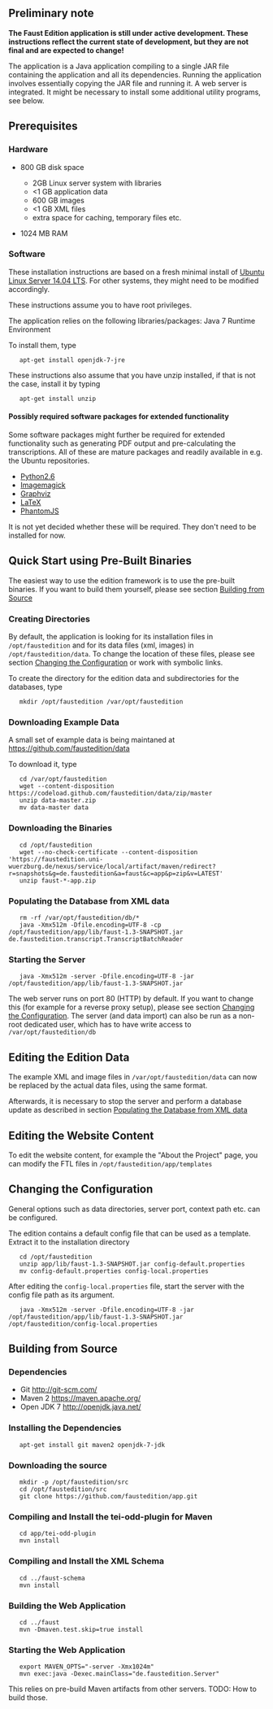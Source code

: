 Preliminary note
----------------

<strong>The Faust Edition application is still under active development.
These instructions reflect the current state of development, but they
are not final and are expected to change!</strong>

The application is a Java application compiling to a single JAR file
containing the application and all its dependencies. Running the
application involves essentially copying the JAR file and running it. A
web server is integrated. It might be necessary to install some
additional utility programs, see below.

Prerequisites
-------------

### Hardware

-   800 GB disk space
    -   2GB Linux server system with libraries
    -   \<1 GB application data
    -   600 GB images
    -   \<1 GB XML files
    -   extra space for caching, temporary files etc.

-   1024 MB RAM

### Software

These installation instructions are based on a fresh minimal install of
[Ubuntu Linux Server 14.04 LTS](http://www.ubuntu.com/download/server).
For other systems, they might need to be modified accordingly.

These instructions assume you to have root privileges. 

The application relies on the following libraries/packages: Java 7
Runtime Environment

To install them, type

       apt-get install openjdk-7-jre

These instructions also assume that you have unzip installed, if that is
not the case, install it by typing

       apt-get install unzip

#### Possibly required software packages for extended functionality

Some software packages might further be required for extended
functionality such as generating PDF output and pre-calculating the
transcriptions. All of these are mature packages and readily available
in e.g. the Ubuntu repositories.

-   [Python2.6](https://www.python.org/)
-   [Imagemagick](http://www.imagemagick.org/)
-   [Graphviz](http://www.graphviz.org/)
-   [LaTeX](http://www.latex-project.org/)
-   [PhantomJS](http://phantomjs.org/)

It is not yet decided whether these will be required. They don't need to
be installed for now.

Quick Start using Pre-Built Binaries
------------------------------------

The easiest way to use the edition framework is to use the pre-built
binaries. If you want to build them yourself, please see section
[Building from Source](#Building_from_Source "wikilink")

### Creating Directories

By default, the application is looking for its installation files in
`/opt/faustedition` and for its data files (xml, images) in
`/opt/faustedition/data`. To change the location of these files, please
see section [Changing the
Configuration](#Changing_the_Configuration "wikilink") or work with
symbolic links.

To create the directory for the edition data and subdirectories for the
databases, type

       mkdir /opt/faustedition /var/opt/faustedition

### Downloading Example Data

A small set of example data is being maintaned at
<https://github.com/faustedition/data>

To download it, type

       cd /var/opt/faustedition
       wget --content-disposition https://codeload.github.com/faustedition/data/zip/master
       unzip data-master.zip
       mv data-master data

### Downloading the Binaries

       cd /opt/faustedition
       wget --no-check-certificate --content-disposition 'https://faustedition.uni-wuerzburg.de/nexus/service/local/artifact/maven/redirect?r=snapshots&g=de.faustedition&a=faust&c=app&p=zip&v=LATEST'
       unzip faust-*-app.zip

### Populating the Database from XML data

       rm -rf /var/opt/faustedition/db/*
       java -Xmx512m -Dfile.encoding=UTF-8 -cp /opt/faustedition/app/lib/faust-1.3-SNAPSHOT.jar de.faustedition.transcript.TranscriptBatchReader

### Starting the Server

       java -Xmx512m -server -Dfile.encoding=UTF-8 -jar /opt/faustedition/app/lib/faust-1.3-SNAPSHOT.jar

The web server runs on port 80 (HTTP) by default. If you want to change
this (for example for a reverse proxy setup), please see section
[Changing the Configuration](#Changing_the_Configuration "wikilink").
The server (and data import) can also be run as a non-root dedicated user, 
which has to have write access to `/var/opt/faustedition/db`

Editing the Edition Data
------------------------

The example XML and image files in `/var/opt/faustedition/data` can now
be replaced by the actual data files, using the same format.

Afterwards, it is necessary to stop the server and perform a database
update as described in section [Populating the Database from XML
data](#Populating_the_Database_from_XML_data "wikilink")

Editing the Website Content
---------------------------

To edit the website content, for example the "About the Project" page,
you can modify the FTL files in `/opt/faustedition/app/templates`

Changing the Configuration
--------------------------

General options such as data directories, server port, context path etc.
can be configured.

The edition contains a default config file that can be used as a
template. Extract it to the installation directory

       cd /opt/faustedition
       unzip app/lib/faust-1.3-SNAPSHOT.jar config-default.properties
       mv config-default.properties config-local.properties

After editing the `config-local.properties` file, start the server with
the config file path as its argument.

       java -Xmx512m -server -Dfile.encoding=UTF-8 -jar /opt/faustedition/app/lib/faust-1.3-SNAPSHOT.jar /opt/faustedition/config-local.properties

Building from Source
--------------------

### Dependencies

-   Git <http://git-scm.com/>
-   Maven 2 <https://maven.apache.org/>
-   Open JDK 7 <http://openjdk.java.net/>

### Installing the Dependencies

       apt-get install git maven2 openjdk-7-jdk

### Downloading the source

       mkdir -p /opt/faustedition/src
       cd /opt/faustedition/src
       git clone https://github.com/faustedition/app.git

### Compiling and Install the tei-odd-plugin for Maven

       cd app/tei-odd-plugin
       mvn install

### Compiling and Install the XML Schema

       cd ../faust-schema
       mvn install

### Building the Web Application

       cd ../faust
       mvn -Dmaven.test.skip=true install

### Starting the Web Application

       export MAVEN_OPTS="-server -Xmx1024m"
       mvn exec:java -Dexec.mainClass="de.faustedition.Server"

This relies on pre-build Maven artifacts from other servers. TODO: How
to build those.
